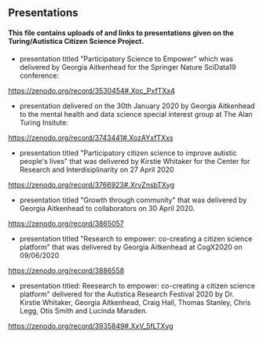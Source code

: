 ## Presentations

#### This file contains uploads of and links to presentations given on the Turing/Autistica Citizen Science Project.

* presentation titled "Participatory Science to Empower" which was delivered by Georgia Aitkenhead for the Springer Nature SciData19 conference:

https://zenodo.org/record/3530454#.Xoc_PxfTXx4

* presentation delivered on the 30th January 2020 by Georgia Aitkenhead to the mental health and data science special interest group at The Alan Turing Insitute: 

https://zenodo.org/record/3743441#.XozAYxfTXxs

* presentation titled "Participatory citizen science to improve autistic people's lives" that was delivered by Kirstie Whitaker for the Center for Research and Interdisiplinarity on 27 April 2020

https://zenodo.org/record/3766923#.XrvZnsbTXyg

* presentation titled "Growth through community" that was delivered by Georgia Aitkenhead to collaborators on 30 April 2020. 

https://zenodo.org/record/3865057

* presentation titled "Research to empower: co-creating a citizen science platform" that was delivered by Georgia Aitkenhead at CogX2020 on 09/06/2020

https://zenodo.org/record/3886558

* presentation titled: Reesearch to empower: co-creating a citizen science platform" delivered for the Autistica Research Festival 2020 by Dr. Kirstie Whitaker, Georgia Aitkenhead, Craig Hall, Thomas Stanley, Chris Legg, Otis Smith and Lucinda Marsden. 

https://zenodo.org/record/3935849#.XxV_5fLTXyg
